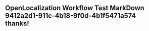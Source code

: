 <properties
ms.topic="hero-topic"
ms.test1="hero-topic"
ms.test2="test"/>

## OpenLocalization Workflow Test MarkDown 9412a2d1-911c-4b18-9f0d-4b1f5471a574 thanks!
